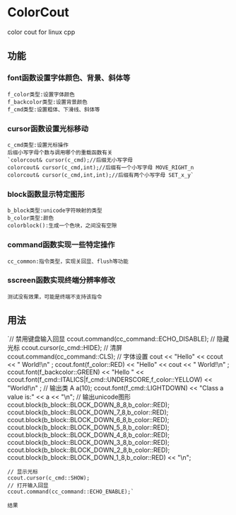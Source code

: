 # ColorCout
 color cout for linux cpp    
   
## 功能  
### font函数设置字体颜色、背景、斜体等   
    f_color类型:设置字体颜色
    f_backcolor类型:设置背景颜色
    f_cmd类型:设置粗体、下滑线、斜体等
### cursor函数设置光标移动
    c_cmd类型:设置光标操作
    后缀小写字母个数与调用哪个的重载函数有关
    `colorcout& cursor(c_cmd);//后缀无小写字母
	colorcout& cursor(c_cmd,int);//后缀有一个小写字母 MOVE_RIGHT_n
	colorcout& cursor(c_cmd,int,int);//后缀有两个小写字母 SET_x_y`
### block函数显示特定图形
    b_block类型:unicode字符映射的类型
    b_color类型:颜色
    colorblock():生成一个色块，之间没有空隙
### command函数实现一些特定操作
    cc_common:指令类型，实现关回显、flush等功能
### sscreen函数实现终端分辨率修改
    测试没有效果，可能是终端不支持该指令
## 用法  

`// 禁用键盘输入回显
	ccout.command(cc_command::ECHO_DISABLE);
	// 隐藏光标
	ccout.cursor(c_cmd::HIDE);
	// 清屏
	ccout.command(cc_command::CLS);
	// 字体设置
	cout << "Hello" << ccout << " World!\n" ;
	ccout.font(f_color::RED) << "Hello" << cout << " World!\n" ;
	ccout.font(f_backcolor::GREEN) << "Hello " << ccout.font(f_cmd::ITALICS|f_cmd::UNDERSCORE,f_color::YELLOW) << "World!\n" ;
	// 输出类
	A a(10);
	ccout.font(f_cmd::LIGHTDOWN) << "Class a value is:" << a << "\n"; 
	// 输出unicode图形
	ccout.block(b_block::BLOCK_DOWN_8_8,b_color::RED);  
	ccout.block(b_block::BLOCK_DOWN_7_8,b_color::RED);  
	ccout.block(b_block::BLOCK_DOWN_6_8,b_color::RED);  
	ccout.block(b_block::BLOCK_DOWN_5_8,b_color::RED);  
	ccout.block(b_block::BLOCK_DOWN_4_8,b_color::RED);  
	ccout.block(b_block::BLOCK_DOWN_3_8,b_color::RED);  
	ccout.block(b_block::BLOCK_DOWN_2_8,b_color::RED);  
	ccout.block(b_block::BLOCK_DOWN_1_8,b_color::RED) << "\n";  

	// 显示光标
	ccout.cursor(c_cmd::SHOW);
	// 打开输入回显
	ccout.command(cc_command::ECHO_ENABLE);`

    结果
